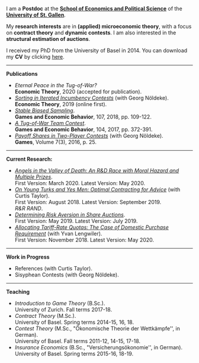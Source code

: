 I am a **Postdoc** at the **[School of Economics and Political Science](https://seps.unisg.ch)** of the **[University of St. Gallen](https://www.unisg.ch)**.

My **research interests** are in **(applied) microeconomic theory**, with a focus on **contract theory** and **dynamic contests**. I am also interested in the **structural estimation of auctions**.

I received my PhD from the University of Basel in 2014. You can download my **CV** by clicking [here](https://samuelhaefner.github.io/files/cvhaefner.pdf).

---

**Publications**
- *Eternal Peace in the Tug-of-War?*  
**Economic Theory**, 2020 (accepted for publication).
- *[Sorting in Iterated Incumbency Contests](https://doi.org/10.1007/s00199-019-01205-8)* (with Georg Nöldeke).  
**Economic Theory**, 2019 (online first).
- *[Stable Biased Sampling](https://doi.org/10.1016/j.geb.2017.11.006)*.  
**Games and Economic Behavior**, 107, 2018, pp. 109-122.
- *[A Tug-of-War Team Contest](https://doi.org/10.1016/j.geb.2017.04.013)*.  
**Games and Economic Behavior**, 104, 2017, pp. 372-391.
- *[Payoff Shares in Two-Player Contests](http://www.mdpi.com/2073-4336/7/3/25/pdf)* (with Georg Nöldeke).  
**Games**, Volume 7(3), 2016, p. 25.

---

**Current Research:** 
- *[Angels in the Valley of Death: An R&D Race with Moral Hazard and Multiple Prizes](http://ssrn.com/abstract=3564033)*.  
First Version: March 2020. Latest Version: May 2020.  
- *[On Young Turks and Yes Men: Optimal Contracting for Advice](https://dx.doi.org/10.2139/ssrn.3229927)* (with Curtis Taylor).  
 First Version: August 2018. Latest Version: September 2019.  
 *R&R RAND*. 
- *[Determining Risk Aversion in Share Auctions](https://dx.doi.org/10.2139/ssrn.3397027)*.  
 First Version: May 2019. Latest Version: July 2019. 
- *[Allocating Tariff-Rate Quotas: The Case of Domestic Purchase Requirement](https://dx.doi.org/10.2139/ssrn.3293534)* (with Yvan Lengwiler).  
 First Version: November 2018. Latest Version: May 2020. 

---

**Work in Progress**
- References (with Curtis Taylor).
- Sisyphean Contests (with Georg Nöldeke).

---

**Teaching**

- *Introduction to Game Theory* (B.Sc.).  
University of Zurich. Fall terms 2017-18. 
- *Contract Theory* (M.Sc.).  
University of Basel. Spring terms 2014-15, 16, 18. 
- *Contest Theory* (M.Sc., "Ökonomische Theorie der Wettkämpfe'',  in German).  
University of Basel. Fall terms 2011-12, 14-15, 17-18. 
- *Insurance Economics* (B.Sc., "Versicherungsökonomie'', in German).  
University of Basel. Spring terms 2015-16, 18-19.
